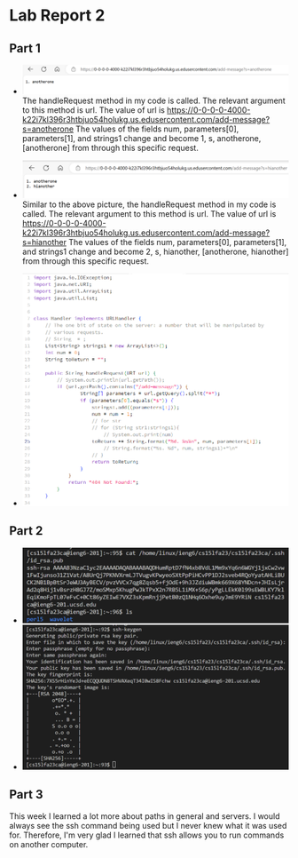 # Lab Report 2

## Part 1
- ![Image](pic1.png)  
The handleRequest method in my code is called.
The relevant argument to this method is url. The value of url is https://0-0-0-0-4000-k22i7kl396r3htbjuo54holukg.us.edusercontent.com/add-message?s=anotherone
The values of the fields num, parameters[0], parameters[1], and strings1 change and become 1, s, anotherone, [anotherone] from through this specific request.

- ![Image](pic2.png)  
Similar to the above picture, the handleRequest method in my code is called.
The relevant argument to this method is url. The value of url is https://0-0-0-0-4000-k22i7kl396r3htbjuo54holukg.us.edusercontent.com/add-message?s=hianother
The values of the fields num, parameters[0], parameters[1], and strings1 change and become 2, s, hianother, [anotherone, hianother] from through this specific request.

- ![Image](stringserver.png)  

## Part 2
- ![Image](keys.png)  
- ![Image](publickey.png)  


## Part 3
This week I learned a lot more about paths in general and servers. I would always see the ssh command being used but I never knew what it was used for. Therefore, I'm very glad I learned that ssh allows you to run commands on another computer.
